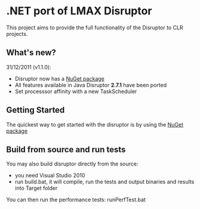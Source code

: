# .NET port of LMAX Disruptor

This project aims to provide the full functionality of the Disruptor to CLR projects.

## What's new?

31/12/2011 (v1.1.0):

* Disruptor now has a [NuGet package]
* All features available in Java Disruptor **2.7.1** have been ported 
* Set processsor affinity with a new TaskScheduler

## Getting Started

The quickest way to get started with the disruptor is by using the [NuGet package]

## Build from source and run tests

You may also build disruptor directly from the source:
* you need Visual Studio 2010
* run build.bat, it will compile, run the tests and output binaries and results into Target folder

You can then run the performance tests: runPerfTest.bat

[NuGet package]: http://nuget.org/packages/Disruptor